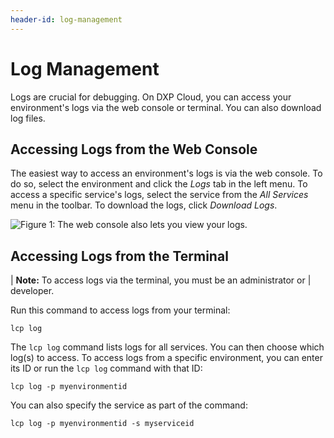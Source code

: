 ```yaml
---
header-id: log-management
---
```


# Log Management

Logs are crucial for debugging. On DXP Cloud, you can access your environment's 
logs via the web console or terminal. You can also download log files. 

## Accessing Logs from the Web Console

The easiest way to access an environment's logs is via the web console. To do 
so, select the environment and click the *Logs* tab in the left menu. To access 
a specific service's logs, select the service from the *All Services* menu in 
the toolbar. To download the logs, click *Download Logs*. 

![Figure 1: The web console also lets you view your logs.](../../images/logs-web-console.png)

## Accessing Logs from the Terminal

| **Note:** To access logs via the terminal, you must be an administrator or 
| developer. 

Run this command to access logs from your terminal: 

```shell
lcp log
```

The `lcp log` command lists logs for all services. You can then choose which 
log(s) to access. To access logs from a specific environment, you can enter its 
ID or run the `lcp log` command with that ID: 

```shell
lcp log -p myenvironmentid
```

You can also specify the service as part of the command: 

```shell
lcp log -p myenvironmentid -s myserviceid
```
